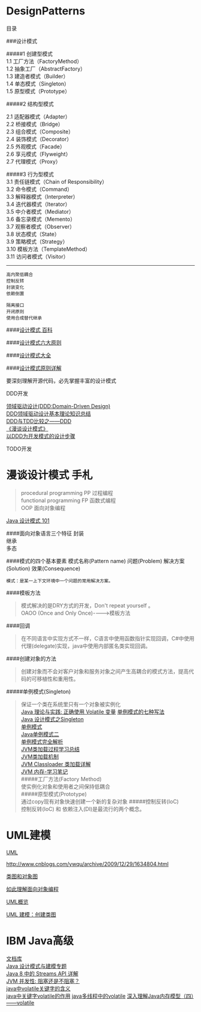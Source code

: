 DesignPatterns
==============




目录

###设计模式   
	                                        
#####1 创建型模式                                
1.1 工厂方法（FactoryMethod）	            
1.2 抽象工厂（AbstractFactory）             
1.3 建造者模式（Builder）	                
1.4 单态模式（Singleton）	                
1.5 原型模式（Prototype）	                
                                            
#####2 结构型模式	                          
                                            
2.1 适配器模式（Adapter）                   
2.2 桥接模式（Bridge）	                    
2.3 组合模式（Composite）                   
2.4 装饰模式（Decorator）                   
2.5 外观模式（Facade）	                    
2.6 享元模式（Flyweight）                   
2.7 代理模式（Proxy）	                    
                                            
#####3 行为型模式	                            
3.1 责任链模式（Chain of Responsibility）   
3.2 命令模式（Command）	                    
3.3 解释器模式（Interpreter）	            
3.4 迭代器模式（Iterator）	                
3.5 中介者模式（Mediator）	                
3.6 备忘录模式（Memento）	                
3.7 观察者模式（Observer）	                
3.8 状态模式（State）	                    
3.9 策略模式（Strategy）	                
3.10 模板方法（TemplateMethod）	            
3.11 访问者模式（Visitor）                  













----------
	高内聚低耦合
	控制反转
	封装变化
	依赖倒置

	隔离接口
	开闭原则
	使用合成替代继承

	

####[设计模式 百科](http://baike.baidu.com/link?url=QGQbCTD0FKfOYvGwqzCKZinXiyNDvz95wVEjeyH3n_EShw1HoBRWAK-5y0cON0rkAN-roY0ppH8lqJy0S9e4ja)


####[设计模式六大原则](http://www.uml.org.cn/sjms/201211023.asp)


####[设计模式大全](http://blog.csdn.net/longronglin/article/details/1454315)


####[设计模式原则详解](http://blog.csdn.net/hguisu/article/details/7571617)






要深刻理解开源代码，必先掌握丰富的设计模式


DDD开发

[领域驱动设计(DDD:Domain-Driven Design)](http://www.jdon.com/ddd.html)  
[DDD领域驱动设计基本理论知识总结](http://www.cnblogs.com/netfocus/archive/2011/10/10/2204949.html)  
[DDD与TDD比较之——DDD](http://redhat.iteye.com/blog/1538233)  
[《漫谈设计模式》](http://redhat.iteye.com/blog/1007884)   
[以DDD为开发模式的设计步骤](http://blog.sina.com.cn/s/blog_8f1c156d010133fv.html)   



TODO开发



漫谈设计模式 手札
===========
>procedural programming PP   过程编程   
functional programming  FP   函数式编程  
                       OOP  面向对象编程  
  
[Java 设计模式 101](http://www.ibm.com/developerworks/cn/education/java/j-patterns/tutorial/j-patterns.html)

####面向对象语言三个特征
封装  
继承  
多态  

####模式的四个基本要素
模式名称(Pattern name)
问题(Problem)
解决方案(Solution)
效果(Consequence)

	模式：是某一上下文环境中一个问题的常用解决方案。

####模板方法
>模式解决的是DRY方式的开发，Don't repeat yourself 。  
>OAOO (Once and Only Once)---->模板方法

####回调
>在不同语言中实现方式不一样，C语言中使用函数指针实现回调，C#中使用代理(delegate)实现，java中使用内部匿名类实现回调。




####创建对象的方法
>创建对象而不会对客户对象和服务对象之间产生高耦合的模式方法，提高代码的可移植性和重用性。

#####单例模式(Singleton) 
>保证一个类在系统里只有一个对象被实例化  
>[Java 理论与实践: 正确使用 Volatile 变量](http://www.ibm.com/developerworks/cn/java/j-jtp06197.html)
>[单例模式的七种写法](http://cantellow.iteye.com/blog/838473)  
>[Java 设计模式之Singleton](http://hj198703.iteye.com/blog/1824940)  
>[单例模式](http://blog.csdn.net/lujiancs/article/details/8278843)  
>[Java单例模式二](http://www.360doc.com/content/11/0211/11/4154133_92086853.shtml)  
>[单例模式完全解析](http://www.blogjava.net/xylz/archive/2009/12/18/306622.html)  
>[JVM类加载过程学习总结](http://www.open-open.com/lib/view/open1371912222369.html)  
>[JVM类加载机制](http://blog.sina.com.cn/s/blog_4fe01e630100gu3x.html)  
>[JVM Classloader 类加载详解](http://www.open-open.com/doc/view/a9c79527b9db4942a458db55efa9b4ad)  
>[JVM 内存-学习笔记](http://www.open-open.com/doc/view/4d5f30c5cfc84565b722b3ad2a32d6ba)  
#####工厂方法(Factory Method)  
>使实例化对象和使用者之间保持低耦合  
#####原型模式(Prototype)  
>通过copy现有对象快速创建一个新的复杂对象
#####控制反转(IoC)  
>控制反转(IoC) 和 依赖注入(DI)是最流行的两个概念。



















UML建模
=============
[UML](http://www.uml.org.cn)


http://www.cnblogs.com/ywqu/archive/2009/12/29/1634804.html


[类图和对象图](http://www.uml.org.cn/oobject/200903165.asp)

[如此理解面向对象编程](http://www.uml.org.cn/mxdx/201303114.asp)


[UML概览](http://www.uml.org.cn/oobject/OObject.asp)

[UML 建模：创建类图 ](http://www.uml.org.cn/UMLTools/200712073.asp)








IBM Java高级
===============
[文档库](http://www.ibm.com/developerworks/cn/views/java/libraryview.jsp)  
[Java 设计模式与建模专题](http://www.ibm.com/developerworks/cn/java/design/?ca=j-r)  
[Java 8 中的 Streams API 详解](http://www.ibm.com/developerworks/cn/java/j-lo-java8streamapi/index.html)  
[JVM 并发性: 阻塞还是不阻塞？](http://www.ibm.com/developerworks/cn/java/j-jvmc3/index.html)  
[java中volatile关键字的含义](http://www.cnblogs.com/aigongsi/archive/2012/04/01/2429166.html)  
[java中关键字volatile的作用](http://sakyone.iteye.com/blog/668091)
[java多线程中的volatile](http://www.cnblogs.com/yakun/p/3589437.html)
[深入理解Java内存模型（四）——volatile ](http://www.infoq.com/cn/articles/java-memory-model-4/)




















